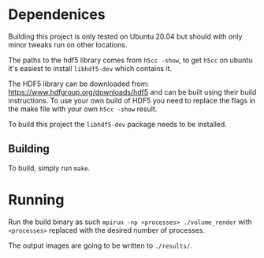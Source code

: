 # Dependenices

Building this project is only tested on Ubuntu 20.04 but should with only minor tweaks run on other locations.

The paths to the hdf5 library comes from `h5cc -show`, to get `h5cc` on ubuntu it's easiest to install `libhdf5-dev` which contains it.

The HDF5 library can be downloaded from: https://www.hdfgroup.org/downloads/hdf5 and can be built using their build instructions.
To use your own build of HDF5 you need to replace the flags in the make file with your own `h5cc -show` result.

To build this project the `libhdf5-dev` package needs to be installed.

## Building

To build, simply run `make`.

# Running

Run the build binary as such `mpirun -np <processes> ./volume_render` with `<processes>` replaced with the desired number of processes.

The output images are going to be written to `./results/`.